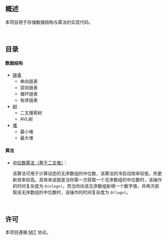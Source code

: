 ## 概述

本项目用于存储数据结构与算法的实现代码。

<br />

## 目录
#### 数据结构
- [链表](https://github.com/jynxio/data-structure-and-algorithm/blob/main/data-structure/LinkedList.js)
  - 单向链表
  - 双向链表
  - 循环链表
  - 有序链表
- [树](https://github.com/jynxio/data-structure-and-algorithm/blob/main/data-structure/Tree.js)
  - 二叉搜索树
  - AVL树
- [堆](https://github.com/jynxio/data-structure-and-algorithm/blob/main/data-structure/Heap.js)
  - 最小堆
  - 最大堆

#### 算法
- [中位数算法（基于二叉堆）](https://github.com/jynxio/data-structure-and-algorithm/blob/main/algorithm/DynamicMedian.js)：

  该算法可用于计算动态的无序数组的中位数，该算法的冷启动效率较低，热更新效率较高。具体来说就是当你第一次获取一个无序数组的中位数时，该操作的时间复杂度为 `O(nlogn)`，而当你向该无序数组新增一个数字值，并再次获取该无序数组的中位数时，该操作的时间复杂度为 `O(logn)`。

<br />

## 许可

本项目遵循 [MIT](https://github.com/jynxio/leetcode-everyday/blob/main/LICENSE) 协议。

<br />
